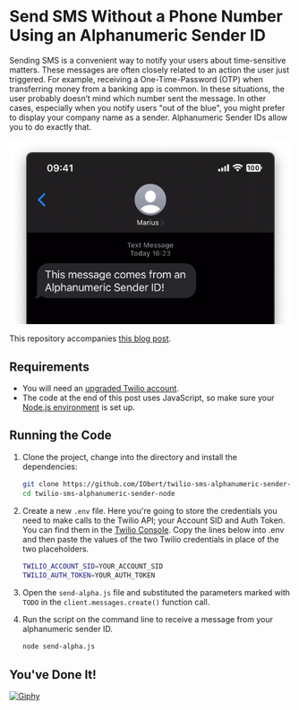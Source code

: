 # Send SMS Without a Phone Number Using an Alphanumeric Sender ID

Sending SMS is a convenient way to notify your users about time-sensitive matters. These messages are often closely related to an action the user just triggered. For example, receiving a One-Time-Password (OTP) when transferring money from a banking app is common. In these situations, the user probably doesn’t mind which number sent the message. In other cases, especially when you notify users "out of the blue", you might prefer to display your company name as a sender. Alphanumeric Sender IDs allow you to do exactly that. 

[![result](./result.png)](https://www.twilio.com/blog/send-sms-without-phone-number-node-js)

This repository accompanies [this blog post](https://www.twilio.com/blog/send-sms-without-phone-number-node-js).


## Requirements
* You will need an [upgraded Twilio account](https://www.twilio.com/try-twilio).
* The code at the end of this post uses JavaScript, so make sure your [Node.js environment](https://nodejs.org/en/download/) is set up.


## Running the Code

1. Clone the project, change into the directory and install the dependencies:

    ```sh
    git clone https://github.com/IObert/twilio-sms-alphanumeric-sender-node
    cd twilio-sms-alphanumeric-sender-node
    ```

2. Create a new `.env` file. Here you're going to store the credentials you need to make calls to the Twilio API; your Account SID and Auth Token. You can find them in the [Twilio Console](https://www.twilio.com/console). Copy the lines below into .env and then paste the values of the two Twilio credentials in place of the two placeholders.
    ```sh
    TWILIO_ACCOUNT_SID=YOUR_ACCOUNT_SID 
    TWILIO_AUTH_TOKEN=YOUR_AUTH_TOKEN
    ```

3. Open the `send-alpha.js` file and substituted the parameters marked with `TODO` in the `client.messages.create()` function call.

4. Run the script on the command line to receive a message from your alphanumeric sender ID.

    ```bash
    node send-alpha.js
    ```

## You've Done It!

[![Giphy](https://media4.giphy.com/media/26u4lOMA8JKSnL9Uk/giphy.gif?cid=790b7611b6297b687bede36853d4839738abd75e6e6b1c2e&rid=giphy.gif&ct=g)](https://giphy.com/gifs/reactionseditor-reaction-26u4lOMA8JKSnL9Uk)